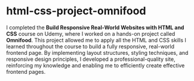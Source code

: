 # html-css-project-omnifood

I completed the **Build Responsive Real-World Websites with HTML and CSS** course on Udemy, where I worked on a hands-on project called **Omnifood**. This project allowed me to apply all the HTML and CSS skills I learned throughout the course to build a fully responsive, real-world frontend page. By implementing layout structures, styling techniques, and responsive design principles, I developed a professional-quality site, reinforcing my knowledge and enabling me to efficiently create effective frontend pages.

